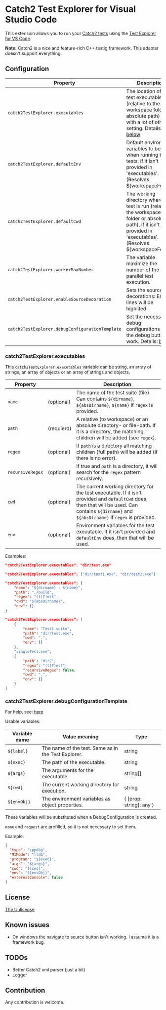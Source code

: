 # Catch2 Test Explorer for Visual Studio Code

This extension allows you to run your [Catch2 tests](https://github.com/catchorg/Catch2) using the
[Test Explorer for VS Code](https://marketplace.visualstudio.com/items?itemName=hbenl.vscode-test-explorer).

**Note:** Catch2 is a nice and feature-rich C++ testig framework.
This adapter doesn't support everything.

## Configuration

| Property                                        | Description                                                                                                                                                                  |
| ----------------------------------------------- | ---------------------------------------------------------------------------------------------------------------------------------------------------------------------------- |
| `catch2TestExplorer.executables`                | The location of your test executables (relative to the workspace folder or absolute path) and with a lot of other setting. Details: [below](#catch2TestExplorer.executables) |
| `catch2TestExplorer.defaultEnv`                 | Default environment variables to be set when running the tests, if it isn't provided in 'executables'. (Resolves: ${workspaceFolder})                                        |
| `catch2TestExplorer.defaultCwd`                 | The working directory where the test is run (relative to the workspace folder or absolue path), if it isn't provided in 'executables'. (Resolves: ${workspaceFolder})        |
| `catch2TestExplorer.workerMaxNumber`      | The variable maximize the number of the parallel test execution.                                                                                                             |
| `catch2TestExplorer.enableSourceDecoration`     | Sets the source code decorations: Errored lines will be highlited.                                                                                                           |
| `catch2TestExplorer.debugConfigurationTemplate` | Set the necessary debug configuraitons and the debug button will work. Details: [below](#catch2TestExplorer.debugConfigurationTemplate)                                      |

### catch2TestExplorer.executables

This `catch2TestExplorer.executables` variable can be string, an array of strings, an array of objects or an array of strings and objects.

| Property         |            | Description                                                                                                                                                                                      |
| ---------------- | ---------- | ------------------------------------------------------------------------------------------------------------------------------------------------------------------------------------------------ |
| `name`           | (optional) | The name of the test suite (file). Can contains `${dirname}`, `${absDirname}`, `${name}` if `regex` is provided.                                                                                 |
| `path`           | (requierd) | A relative (to workspace) or an absolute directory- or file-path. If it is a directory, the matching children will be added (see `regex`).                                                       |
| `regex`          | (optional) | If `path` is a directory all matching children (full path) will be added (if there is no error).                                                                                                 |
| `recursiveRegex` | (optional) | If true and `path` is a directory, it will search for the `regex` pattern recursively.                                                                                                           |
| `cwd`            | (optional) | The current working directory for the test executable. If it isn't provided and `defaultCwd` does, then that will be used. Can contains `${dirname}` and `${absDirname}` if `regex` is provided. |
| `env`            | (optional) | Environment variables for the test executable. If it isn't provided and `defaultEnv` does, then that will be used.                                                                               |

Examples:

```json
"catch2TestExplorer.executables": "dir/test.exe"
```

```json
"catch2TestExplorer.executables": ["dir/test1.exe", "dir/test2.exe"]
```

```json
"catch2TestExplorer.executables": {
	"name": "${dirname} : ${name}",
	"path": "./build",
	"regex": "(t|T)est",
	"cwd": "${absDirname}",
	"env": {}
}
```

```json
"catch2TestExplorer.executables": [
	{
		"name": "Test1 suite",
		"path": "dir/test.exe",
		"cwd": ".",
		"env": {}
	},
	"singleTest.exe",
	{
		"path": "dir2",
		"regex": "(t|T)est",
		"recursiveRegex": false,
		"cwd": ".",
		"env": {}
	}
]
```

### catch2TestExplorer.debugConfigurationTemplate

For help, see: [here](https://code.visualstudio.com/docs/editor/debugging#_launch-configurations)

Usable variables:

| Variable name | Value meaning                                       | Type                    |
| ------------- | --------------------------------------------------- | ----------------------- |
| `${label}`    | The name of the test. Same as in the Test Explorer. | string                  |
| `${exec}`     | The path of the executable.                         | string                  |
| `${args}`     | The arguments for the executable.                   | string[]                |
| `${cwd}`      | The current working directory for execution.        | string                  |
| `${envObj}`   | The environment variables as object properties.     | { [prop: string]: any } |

These variables will be substituted when a DebugConfiguration is created.

`name` and `request` are prefilled, so it is not necessary to set them.

Example:

```json
{
  "type": "cppdbg",
  "MIMode": "lldb",
  "program": "${exec}",
  "args": "${args}",
  "cwd": "${cwd}",
  "env": "${envObj}",
  "externalConsole": false
}
```

## License

[The Unlicense](https://choosealicense.com/licenses/unlicense/)

## Known issues

- On windows the navigate to source button isn't working. I assume it is a framework bug.

## TODOs

- Better Catch2 xml parser (just a bit)
- Logger

## Contribution

Any contribution is welcome.
